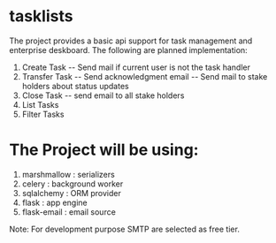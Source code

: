 # tasklists
The project provides a basic api support for task management and enterprise deskboard. The following are planned implementation:

1. Create Task
-- Send mail if current user is not the task handler
2. Transfer Task
-- Send acknowledgment email
-- Send mail to stake holders about status updates
3. Close Task
-- send email to all stake holders
4. List Tasks
5. Filter Tasks

# The Project will be using:
1. marshmallow : serializers
2. celery : background worker
3. sqlalchemy : ORM provider
4. flask : app engine
5. flask-email : email source

Note: For development purpose SMTP are selected as free tier.

